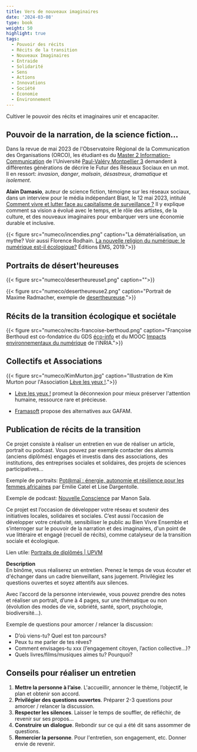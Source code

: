 ```yaml
---
title: Vers de nouveaux imaginaires
date: '2024-03-08'
type: book
weight: 50
highlight: true
tags:
  - Pouvoir des récits
  - Récits de la transition
  - Nouveaux Imaginaires
  - Entraide
  - Solidarité
  - Sens
  - Actions
  - Innovations
  - Société
  - Économie
  - Environnement
---
```


Cultiver le pouvoir des récits et imaginaires unir et encapaciter.

<!--more-->

## Pouvoir de la narration, de la science fiction…

Dans la revue de mai 2023 de l'Observatoire Régional de la Communication des Organisations (ORCO), les étudiant·es du [Master 2 Information-Communication](https://itic.www.univ-montp3.fr/fr/formation/masters/masters-info-com-cno-compaq-cpo) de l'Université [Paul-Valéry Montpellier 3](https://www.univ-montp3.fr/) demandent à différentes générations de décrire le Futur des Réseaux Sociaux en un mot. Il en ressort: <i>invasion</i>, <i>danger</i>, <i>malsain</i>, <i>désastreux</i>, <i>dramatique</i> et <i>isolement</i>.

<b>Alain Damasio</b>, auteur de science fiction, témoigne sur les réseaux sociaux, dans un interview pour le média indépendant Blast, le 12 mai 2023, intitulé [Comment vivre et lutter face au capitalisme de surveillance ?](https://www.blast-info.fr/emissions/2023/comment-vivre-et-lutter-face-au-capitalisme-de-surveillance-n6ikLh60SOONUvL90mXXTg) Il y explique comment sa vision a évolué avec le temps, et le rôle des artistes, de la culture, et des nouveaux imaginaires pour embarquer vers une économie durable et inclusive.

{{< figure src="numeco/incendies.png" caption="La dématérialisation, un mythe? Voir aussi Florence Rodhain. [La nouvelle religion du numérique: le numérique est-il écologique?](https://www.cairn.info/la-nouvelle-religion-du-numerique--9782376872924.htm) Éditions EMS, 2019.">}}

## Portraits de désert'heureuses

{{< figure src="numeco/desertheureuse1.png" caption="">}}

{{< figure src="numeco/desertheureuse2.png" caption="Portrait de Maxime Radmacher, exemple de [desertheureuse](https://desertheureuses.noblogs.org/).">}}

## Récits de la transition écologique et sociétale

{{< figure src="numeco/recits-francoise-berthoud.png" caption="Françoise Berthoud est co-fondatrice du GDS [éco-info](https://ecoinfo.cnrs.fr/le-gds-ecoinfo/) et du MOOC [Impacts environnementaux du numérique](https://www.fun-mooc.fr/fr/cours/impacts-environnementaux-du-numerique/) de l'INRIA.">}}

## Collectifs et Associations

{{< figure src="numeco/KimMurton.jpg" caption="Illustration de Kim Murton pour l'Association [Lève les yeux !](https://www.levelesyeux.com/).">}} 

- [Lève les yeux !](https://www.levelesyeux.com/) promeut la déconnexion pour mieux préserver l'attention humaine, ressource rare et précieuse.

- [Framasoft](https://framasoft.org/fr/) propose des alternatives aux GAFAM.

## Publication de récits de la transition

Ce projet consiste à réaliser un entretien en vue de réaliser un article, portrait ou podcast. 
Vous pouvez par exemple contacter des alumnis (anciens diplômés) engagés et investis dans des associations, des institutions, des entreprises sociales et solidaires, des projets de sciences participatives...

Exemple de portraits: [Pot@maï : énergie, autonomie et résilience pour les femmes africaines](https://www.lajauneetlarouge.com/potamai-energie-autonomie-et-resilience-pour-les-femmes-africaines/) par Emilie Catel et Lise Dargentolle.

Exemple de podcast: [Nouvelle Conscience](https://podcast.ausha.co/nouvelle-conscience) par Manon Sala.

Ce projet est l’occasion de développer votre réseau et soutenir des initiatives locales, solidaires et sociales. 
C’est aussi l’occasion de développer votre créativité, sensibiliser le public au Bien Vivre Ensemble et s’interroger sur le pouvoir de la narration et des imaginaires, d'un point de vue littéraire et engagé (recueil de récits), comme catalyseur de la transition sociale et écologique.

Lien utile: [Portraits de diplômés | UPVM](https://www.univ-montp3.fr/fr/pr%C3%A9sentation/portraits-de-dipl%C3%B4m%C3%A9s)

<b>Description</b> <br>
En binôme, vous réaliserez un entretien.
Prenez le temps de vous écouter et d'échanger dans un cadre bienveillant, sans jugement.
Privilégiez les questions ouvertes et soyez attentifs aux silences.

Avec l’accord de la personne interviewée, vous pouvez prendre des notes et réaliser un portrait, d’une à 4 pages, sur une thématique ou non (évolution des modes de vie, sobriété, santé, sport, psychologie, biodiversité…).

Exemple de questions pour amorcer / relancer la discussion: <br>
- D’où viens-tu? Quel est ton parcours?
- Peux tu me parler de tes rêves?
- Comment envisages-tu xxx (l’engagement citoyen, l’action collective...)?
- Quels livres/films/musiques aimes tu? Pourquoi?

## Conseils pour réaliser un entretien

1. <b>Mettre la personne à l’aise</b>. L'accueillir, annoncer le thème, l’objectif, le plan et obtenir son accord.
2. <b>Privilégier des questions ouvertes</b>. Préparer 2-3 questions pour amorcer / relancer la discussion.
3. <b>Respecter les silences</b>. Laisser le temps de souffler, de réfléchir, de revenir sur ses propos…
4. <b>Construire un dialogue</b>. Rebondir sur ce qui a été dit sans assommer de questions.
5. <b>Remercier la personne</b>. Pour l'entretien, son engagement, etc. Donner envie de revenir.